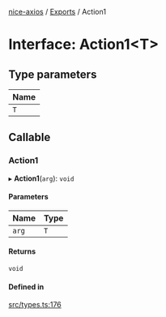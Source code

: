 [nice-axios](../README.md) / [Exports](../modules.md) / Action1

# Interface: Action1\<T\>

## Type parameters

| Name |
| :------ |
| `T` |

## Callable

### Action1

▸ **Action1**(`arg`): `void`

#### Parameters

| Name | Type |
| :------ | :------ |
| `arg` | `T` |

#### Returns

`void`

#### Defined in

[src/types.ts:176](https://github.com/sixdjango/nice-axios/blob/1789957/src/types.ts#L176)
